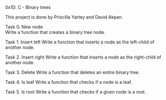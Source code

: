 0x1D. C - Binary trees

This project is done by Priscilla Yartey and David Akpan.

Task 0. New node    
Write a function that creates a binary tree node.

Task 1. Insert left
Write a function that inserts a node as the left-child of another node.

Task 2. Insert right
Write a function that inserts a node as the right-child of another node.

Task 3. Delete
Write a function that deletes an entire binary tree.

Task 4. Is leaf
Write a function that checks if a node is a leaf.

Task 5. Is root
Write a function that checks if a given node is a root.


